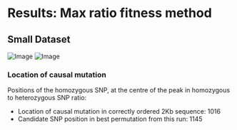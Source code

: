 Results: Max ratio fitness method
========================================================

Small Dataset
----

![Image](https://github.com/edwardchalstrey1/fragmented_genome_with_snps/blob/master/arabidopsis_datasets/small_dataset2final/max_ratio/images_hyp.gif?raw=true)
![Image](https://github.com/edwardchalstrey1/fragmented_genome_with_snps/blob/master/arabidopsis_datasets/small_dataset2final/max_ratio/images_hm.gif?raw=true)

### Location of causal mutation

Positions of the homozygous SNP, at the centre of the peak in homozygous to heterozygous SNP ratio:

- Location of causal mutation in correctly ordered 2Kb sequence: 1016
- Candidate SNP position in best permutation from this run:      1145
